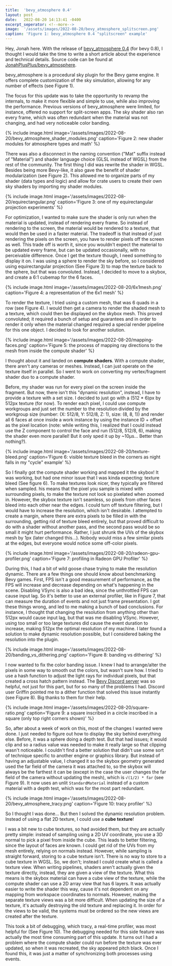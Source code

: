 ```yaml
---
title:  'bevy_atmosphere 0.4'
layout: post
date:   2022-08-20 14:13:41 -0400
excerpt_seperator: <!--more-->
image:  '/assets/images/2022-08-20/bevy_atmosphere_splitscreen.png'
caption: 'Figure 1: bevy_atmosphere 0.4 "splitscreen" example'
---
```


Hey, Jonah here. With the release of [bevy_atmosphere 0.4](https://crates.io/crates/bevy_atmosphere) (for bevy 0.8), I thought I would take the time to write a short article about the experience and technical details. Source code can be found at [JonahPlusPlus/bevy_atmosphere]("https://github.com/JonahPlusPlus/bevy_atmosphere").
<!--more-->

bevy_atmosphere is a procedural sky plugin for the Bevy game engine. It offers complete customization of the sky simulation, allowing for any number of effects (see Figure 1).

The focus for this update was to take the opportunity to revamp the internals, to make it more flexible and simple to use, while also improving the performance. Previous versions of bevy_atmosphere were limited, for instance, offered no support for split-screen apps. The sky shader also ran every frame, which was often redundant when the material was not changing, and had very noticeable color banding.

{% include image.html image='/assets/images/2022-08-20/bevy_atmosphere_shader_modules.png' caption='Figure 2: new shader modules for atmosphere types and math' %}

There was also a disconnect in the naming convention ("Mat" suffix instead of "Material") and shader language choice (GLSL instead of WGSL) from the rest of the community.
The first thing I did was rewrite the shader in WGSL.
Besides being more Bevy-like, it also gave the benefit of shader modularization (see Figure 2).
This allowed me to organize parts of my shader (data types and logic) and allow for crate users to create their own sky shaders by importing my shader modules.

{% include image.html image='/assets/images/2022-08-20/equirectangular.png' caption='Figure 3: one of my equirectangular projection experiments' %}

For optimization, I wanted to make sure the shader is only run when the material is updated, instead of rendering every frame.
So instead of rendering to the screen, the material would be rendered to a texture, that would then be used in a faster material.
The tradeoff is that instead of just rendering the pixels on the screen, you have to render pixels off the screen as well.
This trade off is worth it, since you wouldn't expect the material to be updated every frame, but can be updated occasionally, with no perceivable difference.
Once I get the texture though, I need something to display it on. I was using a sphere to render the sky before, so I considered using equirectangular projection (See Figure 3) to map the texture back to the sphere, but that was convoluted.
Instead, I decided to move to a skybox, and create a 6:1 cubemap for the 6 faces.

{% include image.html image='/assets/images/2022-08-20/6x1mesh.png' caption='Figure 4: a representation of the 6x1 mesh' %}

To render the texture, I tried using a custom mesh, that was 6 quads in a row (see Figure 4).
I would then get a camera to render the shaded mesh to a texture, which could then be displayed on the skybox mesh.
This proved convoluted; it required a bunch of setup and guarantees and in order to render it only when the material changed required a special render pipeline for this one object.
I decided to look for another solution.

{% include image.html image='/assets/images/2022-08-20/mapping-faces.png' caption='Figure 5: the process of mapping ray directions to the mesh from inside the compute shader' %}

I thought about it and landed on **compute shaders**.
With a compute shader, there aren't any cameras or meshes.
Instead, I can just operate on the texture itself in parallel.
So I went to work on converting my vertex/fragment shader duo to a compute shader.

Before, my shader was run for every pixel on the screen inside the fragment.
But now, there isn't this "dynamic resolution", instead, I have to provide a texture with a set size.
I decided to just go with a (512 * 6)px by 512px texture (for now).
To render each pixel, I could use compute workgroups and just set the number to the resolution divided by the workgroup size (number: (X: 512/8, Y: 512/8, Z: 1), size: (8, 8, 1)) and render all 6 faces at once inside a work instance by using the instance ID + offset as the pixel location (note: while writing this, I realized that I could instead use the Z component to control the face and run (512/8, 512/8, 6), making the shader even more parallel! But it only sped it up by ~10μs… Better than nothing?).

{% include image.html image='/assets/images/2022-08-20/texture-bleed.png' caption='Figure 6: visible texture bleed in the corners as night falls in my "cycle" example' %}

So I finally got the compute shader working and mapped it the skybox!
It was working, but had one minor issue that I was kinda expecting: texture bleed (See figure 6).
To make textures look nicer, they typically are filtered when sampled. 
his means that the pixel you sample is mixed with surrounding pixels, to make the texture not look so pixelated when zoomed in.
However, the skybox texture isn't seamless, so pixels from other faces bleed into each other near the edges.
I could turn off texture filtering, but I would have to increase the resolution, which isn't desirable.
I attempted to create a margin, where there are extra pixels to be filled in with the surrounding, getting rid of texture bleed entirely, but that proved difficult to do with a shader without another pass, and the second pass would be so small it might hurt performance.
Rather, I just shrunk the UVs of the skybox mesh by 1px (later changed this…).
Nobody would miss a few similar pixels at the edges, but everyone would notice some off-color pixels.

{% include image.html image='/assets/images/2022-08-20/radeon-gpu-profiler.png' caption='Figure 7: profiling in Radeon GPU Profiler' %}

During this, I had a bit of wild goose chase trying to make the resolution dynamic.
There are a few things one should know about benchmarking Bevy games.
First, FPS isn't a good measurement of performance, as the FPS will increase and decrease depending on what's happening in the scene.
Disabling VSync is also a bad idea, since the unthrottled FPS can cause input lag.
So it's better to use an external profiler, like in Figure 7, that can measure the duration of events and not just frame presentation.
I got these things wrong, and led to me making a bunch of bad conclusions.
For instance, I thought that changing the resolution from anything other than 512px would cause input lag, but that was me disabling VSync.
However, using too small or too large textures did cause the event duration to increase, making 512px the optimal resolution of my machine. I later found a solution to make dynamic resolution possible, but I considered baking the resolution into the plugin.

{% include image.html image='/assets/images/2022-08-20/banding_vs_dithering.png' caption='Figure 8: banding vs dithering' %}

I now wanted to fix the color banding issue.
I knew I had to arrange/alter the pixels in some way to smooth out the colors, but wasn't sure how.
I tried to use a hash function to adjust the light rays for individual pixels, but that created a cross hatch pattern instead.
The [Bevy Discord server](https://discord.gg/bevy) was so helpful, not just for this part, but for so many of the problems I had.
Discord user Griffin pointed me to a dither function that solved this issue instantly (see Figure 8).
Big thanks to them for their help.

{% include image.html image='/assets/images/2022-08-20/square-ratio.png' caption='Figure 9: a square inscribed in a circle inscribed in a square (only top right corners shown)' %}

So, after about a week of work on this, most of the changes I wanted were done.
I just needed to figure out how to display the sky behind everything else.
Before, it was a sphere doing a depth test.
But that had issues; it would clip and so a radius value was needed to make it really large so that clipping wasn't noticeable.
I couldn't find a better solution that didn't use some sort of technique specific to another engine or graphics library.
But instead of having an adjustable value, I changed it so the skybox geometry generated used the far field of the camera it was attached to, so the skybox will always be the farthest it can be (except in the case the user changes the far field of the camera without updating the mesh), which is `√(1/2) * far` (see Figure 9).
It now uses an unlit `StandardMaterial` instead of a custom material with a depth test, which was for the most part redundant.

{% include image.html image='/assets/images/2022-08-20/bevy_atmosphere_tracy.png' caption='Figure 10: tracy profiler' %}

So I thought I was done… But then I solved the dynamic resolution problem.
Instead of using a flat 2D texture, I could use a **cube texture**!

I was a bit new to cube textures, so had avoided them, but they are actually pretty simple: instead of sampling using a 2D UV coordinate, you use a 3D normal to pick a pixel from inside the cube.
This leads to better filtering, since the layout of faces are known.
I could get rid of the UVs from my mesh entirely, relying on normals instead. However, while sampling is straight forward, storing to a cube texture isn't.
There is no way to store to a cube texture in WGSL.
So, we don't; instead I could create what is called a texture view.
When writing pipelines, shaders aren't actually given the texture directly, instead, they are given a view of the texture.
What this means is the skybox material can have a cube view of the texture, while the compute shader can use a 2D array view that has 6 layers.
It was actually easier to write the shader this way, cause it's not dependent on any mapping from workspace coordinates to normals. However, making the separate texture views was a bit more difficult.
When updating the size of a texture, it's actually destroying the old texture and replacing it. In order for the views to be valid, the systems must be ordered so the new views are created after the texture. 

This took a bit of debugging, which tracy, a real-time profiler, was most helpful for (See Figure 10).
The debugging needed for this side feature was actually the most time consuming part of this update.
It turns out I had a problem where the compute shader could run before the texture was ever updated, so when it was recreated, the sky appeared pitch black.
Once I found this, it was just a matter of synchronizing both processes using events.
